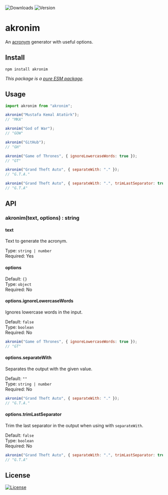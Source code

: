 ![Downloads](https://img.shields.io/npm/dm/akronim)
![Version](https://img.shields.io/github/package-json/v/ozgurg/akronim)

# akronim

An [acronym](https://en.wikipedia.org/wiki/Acronym) generator with useful options.

## Install

```shell
npm install akronim
```

_This package is a [pure ESM package](https://gist.github.com/sindresorhus/a39789f98801d908bbc7ff3ecc99d99c)._

## Usage

```javascript
import akronim from "akronim";

akronim("Mustafa Kemal Atatürk");
// "MKA"

akronim("God of War");
// "GOW"

akronim("GitHub");
// "GH"

akronim("Game of Thrones", { ignoreLowercaseWords: true });
// "GT"

akronim("Grand Theft Auto", { separateWith: "." });
// "G.T.A."

akronim("Grand Theft Auto", { separateWith: ".", trimLastSeparator: true });
// "G.T.A"
```

## API

### akronim(text, options) : string

#### text

Text to generate the acronym.

Type: <code>string | number</code>\
Required: Yes

#### options

Default: <code>{}</code>\
Type: <code>object</code>\
Required: No

#### options.ignoreLowercaseWords

Ignores lowercase words in the input.

Default: <code>false</code>\
Type: <code>boolean</code>\
Required: No

```javascript
akronim("Game of Thrones", { ignoreLowercaseWords: true });
// "GT"
```

#### options.separateWith

Separates the output with the given value.

Default: <code>""</code>\
Type: <code>string | number</code>\
Required: No

```javascript
akronim("Grand Theft Auto", { separateWith: "." });
// "G.T.A."
```

#### options.trimLastSeparator

Trim the last separator in the output when using with `separateWith`.

Default: <code>false</code>\
Type: <code>boolean</code>\
Required: No

```javascript
akronim("Grand Theft Auto", { separateWith: ".", trimLastSeparator: true });
// "G.T.A"
```

## License

[![License](https://img.shields.io/github/license/ozgurg/akronim)](https://github.com/ozgurg/akronim/blob/main/LICENSE)
